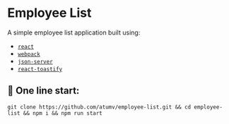 # Employee List

A simple employee list application built using:

- [`react`](https://www.npmjs.com/package/react)
- [`webpack`](https://www.npmjs.com/package/webpack)
- [`json-server`](https://www.npmjs.com/package/json-server)
- [`react-toastify`](https://www.npmjs.com/package/react-toastify)

## 🚀 One line start:

```
git clone https://github.com/atumv/employee-list.git && cd employee-list && npm i && npm run start
```